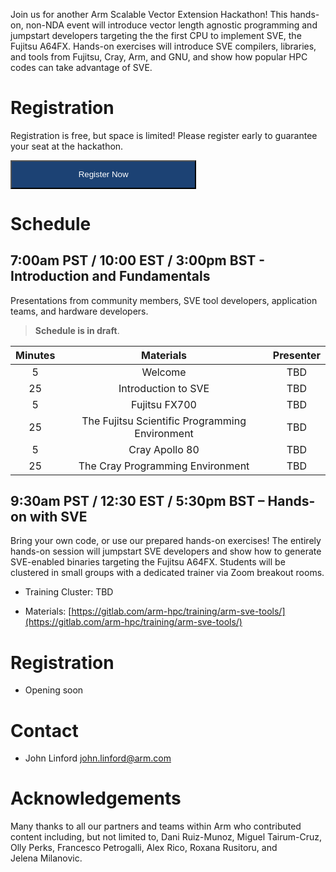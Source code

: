 Join us for another Arm Scalable Vector Extension Hackathon!  This hands-on, non-NDA event will introduce vector length agnostic programming and jumpstart developers targeting the the first CPU to implement SVE, the Fujitsu A64FX.  Hands-on exercises will introduce SVE compilers, libraries, and tools from Fujitsu, Cray, Arm, and GNU, and show how popular HPC codes can take advantage of SVE.

# Registration

Registration is free, but space is limited! Please register early to guarantee your seat at the hackathon. 

<a href="https://www.eventbrite.com/e/arm-sve-hackathon-registration-125147486501"><button class="btn" style="color: white; background-color: #1c4274; padding: 1em 8em 1em 8em;">Register Now</button></a>

# Schedule

## 7:00am PST / 10:00 EST / 3:00pm BST - Introduction and Fundamentals

Presentations from community members, SVE tool developers, application teams, and hardware developers.

> **Schedule is in draft**.  

  Minutes | Materials | Presenter 
  :-----: | :-------: | :-------: 
   5 | Welcome | TBD
  25 | Introduction to SVE | TBD
   5 | Fujitsu FX700 | TBD
  25 | The Fujitsu Scientific Programming Environment | TBD
   5 | Cray Apollo 80 | TBD
  25 | The Cray Programming Environment | TBD 


## 9:30am PST / 12:30 EST / 5:30pm BST – Hands-on with SVE

Bring your own code, or use our prepared hands-on exercises!  The entirely hands-on session will jumpstart SVE developers and show how to generate SVE-enabled binaries targeting the Fujitsu A64FX. Students will be clustered in small groups with a dedicated trainer via Zoom breakout rooms.

 * Training Cluster: TBD

 * Materials: [https://gitlab.com/arm-hpc/training/arm-sve-tools/](https://gitlab.com/arm-hpc/training/arm-sve-tools/)

# Registration

 * Opening soon

# Contact

 * John Linford <john.linford@arm.com>

# Acknowledgements

Many thanks to all our partners and teams within Arm who contributed content including, but not limited to, Dani Ruiz-Munoz, Miguel Tairum-Cruz, Olly Perks, Francesco Petrogalli, Alex Rico, Roxana Rusitoru, and Jelena Milanovic.

